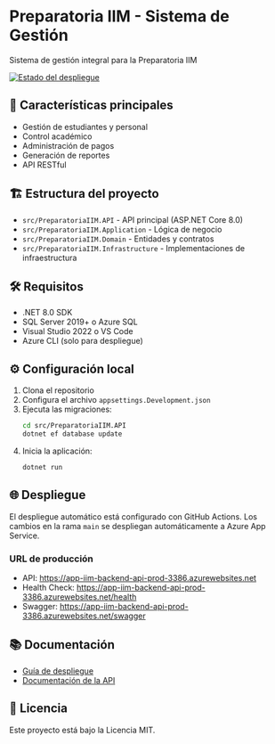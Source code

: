# Preparatoria IIM - Sistema de Gestión

Sistema de gestión integral para la Preparatoria IIM

[![Estado del despliegue](https://github.com/taquion/prepaiim/actions/workflows/deploy-backend.yml/badge.svg)](https://github.com/taquion/prepaiim/actions/workflows/deploy-backend.yml)

## 🚀 Características principales

- Gestión de estudiantes y personal
- Control académico
- Administración de pagos
- Generación de reportes
- API RESTful

## 🏗️ Estructura del proyecto

- `src/PreparatoriaIIM.API` - API principal (ASP.NET Core 8.0)
- `src/PreparatoriaIIM.Application` - Lógica de negocio
- `src/PreparatoriaIIM.Domain` - Entidades y contratos
- `src/PreparatoriaIIM.Infrastructure` - Implementaciones de infraestructura

## 🛠️ Requisitos

- .NET 8.0 SDK
- SQL Server 2019+ o Azure SQL
- Visual Studio 2022 o VS Code
- Azure CLI (solo para despliegue)

## ⚙️ Configuración local

1. Clona el repositorio
2. Configura el archivo `appsettings.Development.json`
3. Ejecuta las migraciones:
   ```bash
   cd src/PreparatoriaIIM.API
   dotnet ef database update
   ```
4. Inicia la aplicación:
   ```bash
   dotnet run
   ```

## 🌐 Despliegue

El despliegue automático está configurado con GitHub Actions. Los cambios en la rama `main` se despliegan automáticamente a Azure App Service.

### URL de producción

- API: https://app-iim-backend-api-prod-3386.azurewebsites.net
- Health Check: https://app-iim-backend-api-prod-3386.azurewebsites.net/health
- Swagger: https://app-iim-backend-api-prod-3386.azurewebsites.net/swagger

## 📚 Documentación

- [Guía de despliegue](DEPLOYMENT.md)
- [Documentación de la API](https://app-iim-backend-api-prod-3386.azurewebsites.net/swagger)

## 📝 Licencia

Este proyecto está bajo la Licencia MIT.
